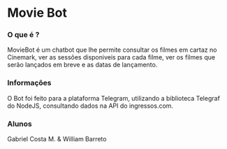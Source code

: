 # Movie Bot
### O que é ?
MovieBot é um chatbot que lhe permite consultar os filmes em cartaz no Cinemark, ver as sessões disponiveis para cada filme, ver os filmes que serão lançados em breve e as datas de lançamento. 

### Informações
O Bot foi feito para a plataforma Telegram, utilizando a biblioteca Telegraf do NodeJS, consultando dados na API do ingressos.com.

### Alunos
Gabriel Costa M. &
William Barreto
